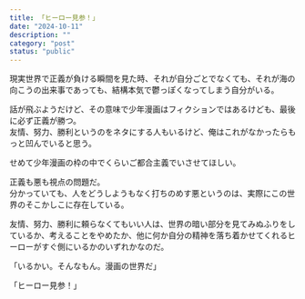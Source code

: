 ```yaml
---
title: 「ヒーロー見参！」
date: "2024-10-11"
description: ""
category: "post"
status: "public"
---
```


現実世界で正義が負ける瞬間を見た時、それが自分ごとでなくても、それが海の向こうの出来事であっても、結構本気で鬱っぽくなってしまう自分がいる。  
  
話が飛ぶようだけど、その意味で少年漫画はフィクションではあるけども、最後に必ず正義が勝つ。  
友情、努力、勝利というのをネタにする人もいるけど、俺はこれがなかったらもっと凹んでいると思う。  
  
せめて少年漫画の枠の中でくらいご都合主義でいさせてほしい。  
  
  
正義も悪も視点の問題だ。  
分かっていても、人をどうしようもなく打ちのめす悪というのは、実際にこの世界のそこかしこに存在している。  
  
友情、努力、勝利に頼らなくてもいい人は、世界の暗い部分を見てみぬふりをしているか、考えることをやめたか、他に何か自分の精神を落ち着かせてくれるヒーローがすぐ側にいるかのいずれかなのだ。  
  
  
  
「いるかい。そんなもん。漫画の世界だ」 
  
「ヒーロー見参！」  
